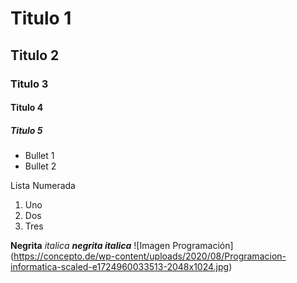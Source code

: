 # Titulo 1
## Titulo 2
### Titulo 3
#### Titulo 4
##### Titulo 5
* Bullet 1
* Bullet 2

Lista Numerada
1. Uno
2. Dos
3. Tres

**Negrita**
_italica_
***negrita italica***
![Imagen Programación] (https://concepto.de/wp-content/uploads/2020/08/Programacion-informatica-scaled-e1724960033513-2048x1024.jpg)
